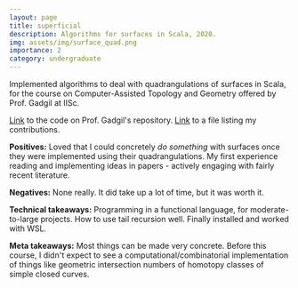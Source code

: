 ```yaml
---
layout: page
title: superficial
description: Algorithms for surfaces in Scala, 2020.
img: assets/img/surface_quad.png
importance: 2
category: undergraduate
---
```


Implemented algorithms to deal with quadrangulations of surfaces in Scala, for the course on Computer-Assisted Topology and Geometry offered by Prof. Gadgil at IISc.

[Link](https://github.com/siddhartha-gadgil/Superficial) to the code on Prof. Gadgil's repository. [Link](https://github.com/siddhartha-gadgil/Superficial/blob/master/contributions/ChinmayaKausik.md) to a file listing my contributions.

**Positives:** Loved that I could concretely _do something_ with surfaces once they were implemented using their quadrangulations. My first experience reading and implementing ideas in papers - actively engaging with fairly recent literature. 

**Negatives:** None really. It did take up a lot of time, but it was worth it.

**Technical takeaways:** Programming in a functional language, for moderate-to-large projects. How to use tail recursion well. Finally installed and worked with WSL. 

**Meta takeaways:** Most things can be made very concrete. Before this course, I didn't expect to see a computational/combinatorial implementation of things like geometric intersection numbers of homotopy classes of simple closed curves.

